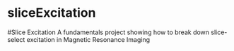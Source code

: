 # sliceExcitation
#Slice Excitation
  A fundamentals project showing how to break down slice-select excitation in Magnetic Resonance Imaging
